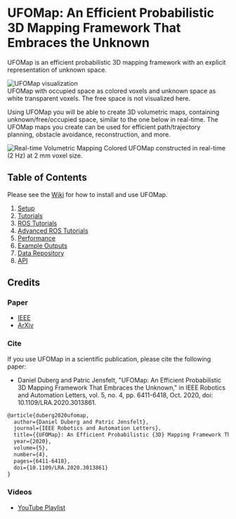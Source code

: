 # UFOMap: An Efficient Probabilistic 3D Mapping Framework That Embraces the Unknown

UFOMap is an efficient probabilistic 3D mapping framework with an explicit representation of unknown space.

![UFOMap visualization](https://user-images.githubusercontent.com/6604166/111369561-7bcabd00-8697-11eb-8145-1409ef9709a0.png)  
   UFOMap with occupied space as colored voxels and unknown space as white transparent voxels. The free space is not visualized here.

Using UFOMap you will be able to create 3D volumetric maps, containing unknown/free/occupied space, similar to the one below in real-time. The UFOMap maps you create can be used for efficient path/trajectory planning, obstacle avoidance, reconstruction, and more.

![Real-time Volumetric Mapping](https://user-images.githubusercontent.com/6604166/111788476-6c7a8800-88c0-11eb-9592-86609b9eb57c.png)
   Colored UFOMap constructed in real-time (2 Hz) at 2 mm voxel size.


## Table of Contents
Please see the [Wiki](https://github.com/UnknownFreeOccupied/ufomap/wiki) for how to install and use UFOMap.
1. [Setup](https://github.com/UnknownFreeOccupied/ufomap/wiki/Setup)
2. [Tutorials](https://github.com/UnknownFreeOccupied/ufomap/wiki/Tutorials)
3. [ROS Tutorials](https://github.com/UnknownFreeOccupied/ufomap/wiki/ROS-Tutorials)
4. [Advanced ROS Tutorials](https://github.com/UnknownFreeOccupied/ufomap/wiki/Advanced-ROS-Tutorials)
5. [Performance](https://github.com/UnknownFreeOccupied/ufomap/wiki/Performance)
6. [Example Outputs](https://github.com/UnknownFreeOccupied/ufomap/wiki/Example-Outputs)
7. [Data Repository](https://github.com/UnknownFreeOccupied/ufomap/wiki/Data-Repository)
8. [API](https://github.com/UnknownFreeOccupied/ufomap/wiki/API)

## Credits
### Paper
* [IEEE](https://ieeexplore.ieee.org/abstract/document/9158399)
* [ArXiv](https://arxiv.org/abs/2003.04749)
### Cite
If you use UFOMap in a scientific publication, please cite the following paper:
* Daniel Duberg and Patric Jensfelt, "UFOMap: An Efficient Probabilistic 3D Mapping Framework That Embraces the Unknown," in IEEE Robotics and Automation Letters, vol. 5, no. 4, pp. 6411-6418, Oct. 2020, doi: 10.1109/LRA.2020.3013861.
```latex
@article{duberg2020ufomap,
  author={Daniel Duberg and Patric Jensfelt},
  journal={IEEE Robotics and Automation Letters}, 
  title={{UFOMap}: An Efficient Probabilistic {3D} Mapping Framework That Embraces the Unknown}, 
  year={2020},
  volume={5},
  number={4},
  pages={6411-6418},
  doi={10.1109/LRA.2020.3013861}
}
```
### Videos
* [YouTube Playlist](https://youtube.com/playlist?list=PLoZnKRp2UVom4bv2fUVXgI5VCbuTrfrU3)
